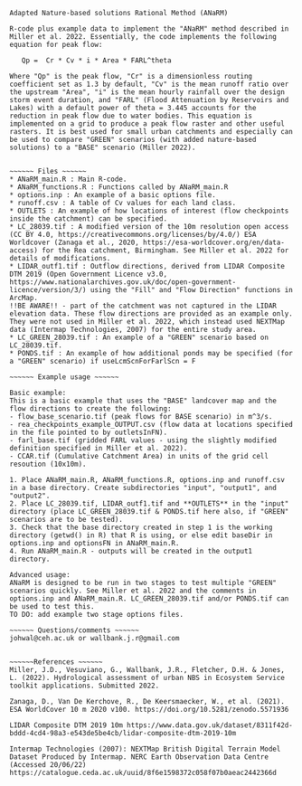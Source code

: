 ~~~~~~~~~~~~~~~~~~~~~~~~~~~~~~~~~~~~~~~~~~~~~~~~~~~~~~
Adapted Nature-based solutions Rational Method (ANaRM) 
~~~~~~~~~~~~~~~~~~~~~~~~~~~~~~~~~~~~~~~~~~~~~~~~~~~~~~

~~~~~~ Introduction ~~~~~~
R-code plus example data to implement the "ANaRM" method described in Miller et al. 2022. Essentially, the code implements the following equation for peak flow:

   Qp =  Cr * Cv * i * Area * FARL^theta
 
Where "Qp" is the peak flow, "Cr" is a dimensionless routing coefficient set as 1.3 by default, "Cv" is the mean runoff ratio over the upstream "Area", "i" is the mean hourly rainfall over the design storm event duration, and "FARL" (Flood Attenuation by Reservoirs and Lakes) with a default power of theta = 3.445 accounts for the reduction in peak flow due to water bodies. This equation is implemented on a grid to produce a peak flow raster and other useful rasters. It is best used for small urban catchments and especially can be used to compare "GREEN" scenarios (with added nature-based solutions) to a "BASE" scenario (Miller 2022).


~~~~~~ Files ~~~~~~
* ANaRM_main.R : Main R-code.
* ANaRM_functions.R : Functions called by ANaRM_main.R
* options.inp : An example of a basic options file.
* runoff.csv : A table of Cv values for each land class.
* OUTLETS : An example of how locations of interest (flow checkpoints inside the catchment) can be specified.
* LC_28039.tif : A modified version of the 10m resolution open access (CC BY 4.0, https://creativecommons.org/licenses/by/4.0/) ESA Worldcover (Zanaga et al., 2020, https://esa-worldcover.org/en/data-access) for the Rea catchment, Birmingham. See Miller et al. 2022 for details of modifications.
* LIDAR_outf1.tif : Outflow directions, derived from LIDAR Composite DTM 2019 (Open Government Licence v3.0, https://www.nationalarchives.gov.uk/doc/open-government-licence/version/3/) using the "Fill" and "Flow Direction" functions in ArcMap. 
!!BE AWARE!! - part of the catchment was not captured in the LIDAR elevation data. These flow directions are provided as an example only. They were not used in Miller et al. 2022, which instead used NEXTMap data (Intermap Technologies, 2007) for the entire study area. 
* LC_GREEN_28039.tif : An example of a "GREEN" scenario based on LC_28039.tif.
* PONDS.tif : An example of how additional ponds may be specified (for a "GREEN" scenario) if useLcmScnForFarlScn = F

~~~~~~ Example usage ~~~~~~

Basic example:
This is a basic example that uses the "BASE" landcover map and the flow directions to create the following:
- flow_base_scenario.tif (peak flows for BASE scenario) in m^3/s.
- rea_checkpoints_example_OUTPUT.csv (flow data at locations specified in the file pointed to by outletsInFN).
- farl_base.tif (gridded FARL values - using the slightly modified definition specified in Miller et al. 2022).
- CCAR.tif (Cumulative Catchment Area) in units of the grid cell resoution (10x10m).

1. Place ANaRM_main.R, ANaRM_functions.R, options.inp and runoff.csv in a base directory. Create subdirectories "input", "output1", and "output2".
2. Place LC_28039.tif, LIDAR_outf1.tif and **OUTLETS** in the "input" directory (place LC_GREEN_28039.tif & PONDS.tif here also, if "GREEN" scenarios are to be tested).
3. Check that the base directory created in step 1 is the working directory (getwd() in R) that R is using, or else edit baseDir in options.inp and optionsFN in ANaRM_main.R. 
4. Run ANaRM_main.R - outputs will be created in the output1 directory.

Advanced usage:
ANaRM is designed to be run in two stages to test multiple "GREEN" scenarios quickly. See Miller et al. 2022 and the comments in options.inp and ANaRM_main.R. LC_GREEN_28039.tif and/or PONDS.tif can be used to test this.   
TO DO: add example two stage options files.

~~~~~~ Questions/comments ~~~~~~
johwal@ceh.ac.uk or wallbank.j.r@gmail.com


~~~~~~References ~~~~~~
Miller, J.D., Vesuviano, G., Wallbank, J.R., Fletcher, D.H. & Jones, L. (2022). Hydrological assessment of urban NBS in Ecosystem Service toolkit applications. Submitted 2022.

Zanaga, D., Van De Kerchove, R., De Keersmaecker, W., et al. (2021). ESA WorldCover 10 m 2020 v100. https://doi.org/10.5281/zenodo.5571936 

LIDAR Composite DTM 2019 10m https://www.data.gov.uk/dataset/8311f42d-bddd-4cd4-98a3-e543de5be4cb/lidar-composite-dtm-2019-10m 

Intermap Technologies (2007): NEXTMap British Digital Terrain Model Dataset Produced by Intermap. NERC Earth Observation Data Centre (Accessed 20/06/22) https://catalogue.ceda.ac.uk/uuid/8f6e1598372c058f07b0aeac2442366d
